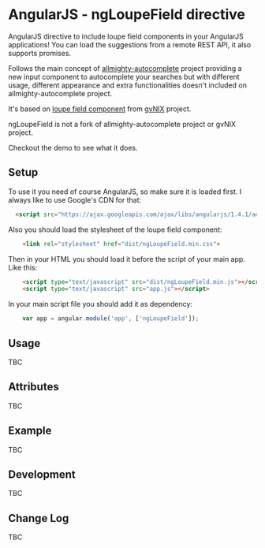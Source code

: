 # AngularJS - ngLoupeField directive

AngularJS directive to include loupe field components in your AngularJS applications! You can load the suggestions from a remote REST API, it also supports promises.

Follows the main concept of [allmighty-autocomplete](https://github.com/JustGoscha/allmighty-autocomplete) project providing a new input component to autocomplete your searches 
but with different usage, different appearance and extra functionalities doesn't included on allmighty-autocomplete project.

It's based on [loupe field component](https://github.com/DISID/gvnix-samples/tree/master/quickstart-app#loupe-fields) from [gvNIX](https://github.com/gvSIGAssociation/gvnix) project.

ngLoupeField is not a fork of allmighty-autocomplete project or gvNIX project.

Checkout the demo to see what it does.

## Setup

To use it you need of course AngularJS, so make sure it is loaded first. I always like to use Google's CDN for that:

```html
  <script src="https://ajax.googleapis.com/ajax/libs/angularjs/1.4.1/angular.min.js"></script>
```

Also you should load the stylesheet of the loupe field component:

```html
	<link rel="stylesheet" href="dist/ngLoupeField.min.css">
```

Then in your HTML you should load it before the script of your main app. Like this:

```html
	<script type="text/javascript" src="dist/ngLoupeField.min.js"></script>
	<script type="text/javascript" src="app.js"></script>
```

In your main script file you should add it as dependency:

```javascript
	var app = angular.module('app', ['ngLoupeField']);
```

## Usage

TBC

## Attributes

TBC 

## Example

TBC

## Development

TBC

## Change Log

TBC
